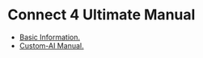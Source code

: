 # Connect 4 Ultimate Manual
- [Basic Information.](https://github.com/AhmedOS/Connect-4-Ultimate/blob/master/doc/Basic-Information.md)
- [Custom-AI Manual.](https://github.com/AhmedOS/Connect-4-Ultimate/blob/master/doc/Custom-AI-Manual.md)
